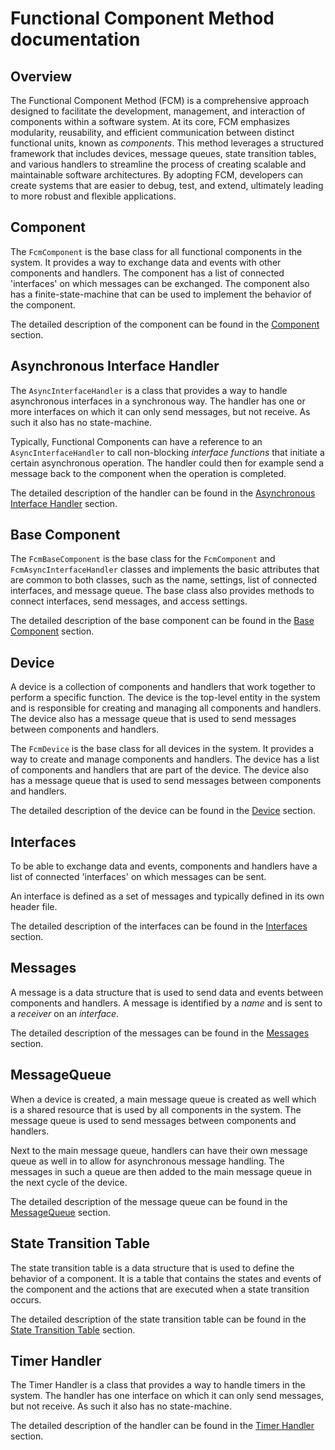 # Functional Component Method documentation

## Overview

The Functional Component Method (FCM) is a comprehensive approach designed to facilitate the development, management, and interaction of components within a software system. At its core, FCM emphasizes modularity, reusability, and efficient communication between distinct functional units, known as _components_. This method leverages a structured framework that includes devices, message queues, state transition tables, and various handlers to streamline the process of creating scalable and maintainable software architectures. By adopting FCM, developers can create systems that are easier to debug, test, and extend, ultimately leading to more robust and flexible applications.

## Component

The `FcmComponent` is the base class for all functional components in the system. It provides a way to exchange data and events with other components and handlers. The component has a list of connected 'interfaces' on which messages can be exchanged. The component also has a finite-state-machine that can be used to implement the behavior of the component.

The detailed description of the component can be found in the [Component](Component.md) section.

## Asynchronous Interface Handler

The `AsyncInterfaceHandler` is a class that provides a way to handle asynchronous interfaces in a synchronous way. The handler has one or more interfaces on which it can only send messages, but not receive. As such it also has no state-machine.

Typically, Functional Components can have a reference to an `AsyncInterfaceHandler` to call non-blocking _interface functions_ that initiate a certain asynchronous operation. The handler could then for example send a message back to the component when the operation is completed.

The detailed description of the handler can be found in the [Asynchronous Interface Handler](AsyncInterfaceHandler.md) section.

## Base Component

The `FcmBaseComponent` is the base class for the `FcmComponent` and `FcmAsyncInterfaceHandler` classes and implements the basic attributes that are common to both classes, such as the name, settings, list of connected interfaces, and message queue. The base class also provides methods to connect interfaces, send messages, and access settings.

The detailed description of the base component can be found in the [Base Component](BaseComponent.md) section.

## Device

A device is a collection of components and handlers that work together to perform a specific function. The device is the top-level entity in the system and is responsible for creating and managing all components and handlers. The device also has a message queue that is used to send messages between components and handlers.

The `FcmDevice` is the base class for all devices in the system. It provides a way to create and manage components and handlers. The device has a list of components and handlers that are part of the device. The device also has a message queue that is used to send messages between components and handlers.

The detailed description of the device can be found in the [Device](Device.md) section.

## Interfaces

To be able to exchange data and events, components and handlers have a list of connected 'interfaces' on which messages can be sent.

An interface is defined as a set of messages and typically defined in its own header file.

The detailed description of the interfaces can be found in the [Interfaces](Interfaces.md) section.

## Messages

A message is a data structure that is used to send data and events between components and handlers. A message is identified by a _name_ and is sent to a _receiver_ on an _interface_.

The detailed description of the messages can be found in the [Messages](Messages.md) section.

## MessageQueue

When a device is created, a main message queue is created as well which is a shared resource that is used by all components in the system. The message queue is used to send messages between components and handlers.

Next to the main message queue, handlers can have their own message queue as well in to allow for asynchronous message handling. The messages in such a queue are then added to the main message queue in the next cycle of the device.

The detailed description of the message queue can be found in the [MessageQueue](MessageQueue.md) section.

## State Transition Table

The state transition table is a data structure that is used to define the behavior of a component. It is a table that contains the states and events of the component and the actions that are executed when a state transition occurs.

The detailed description of the state transition table can be found in the [State Transition Table](StateTransitionTable.md) section.

## Timer Handler

The Timer Handler is a class that provides a way to handle timers in the system. The handler has one interface on which it can only send messages, but not receive. As such it also has no state-machine.

The detailed description of the handler can be found in the [Timer Handler](TimerHandler.md) section.